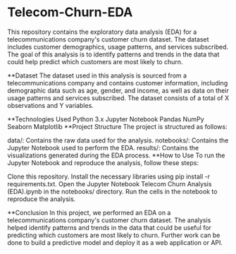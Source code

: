 # Telecom-Churn-EDA
This repository contains the exploratory data analysis (EDA) for a telecommunications company's customer churn dataset. The dataset includes customer demographics, usage patterns, and services subscribed. The goal of this analysis is to identify patterns and trends in the data that could help predict which customers are most likely to churn.

**Dataset
The dataset used in this analysis is sourced from a telecommunications company and contains customer information, including demographic data such as age, gender, and income, as well as data on their usage patterns and services subscribed. The dataset consists of a total of X observations and Y variables.

**Technologies Used
Python 3.x
Jupyter Notebook
Pandas
NumPy
Seaborn
Matplotlib
**Project Structure
The project is structured as follows:

data/: Contains the raw data used for the analysis.
notebooks/: Contains the Jupyter Notebook used to perform the EDA.
results/: Contains the visualizations generated during the EDA process.
**How to Use
To run the Jupyter Notebook and reproduce the analysis, follow these steps:

Clone this repository.
Install the necessary libraries using pip install -r requirements.txt.
Open the Jupyter Notebook Telecom Churn Analysis (EDA).ipynb in the notebooks/ directory.
Run the cells in the notebook to reproduce the analysis.

**Conclusion
In this project, we performed an EDA on a telecommunications company's customer churn dataset. The analysis helped identify patterns and trends in the data that could be useful for predicting which customers are most likely to churn. Further work can be done to build a predictive model and deploy it as a web application or API.
